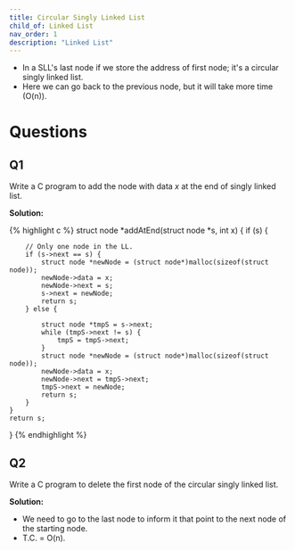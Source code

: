 ```yaml
---
title: Circular Singly Linked List
child_of: Linked List
nav_order: 1
description: "Linked List"
---
```


- In a SLL's last node if we store the address of first node; it's a circular singly linked list.
- Here we can go back to the previous node, but it will take more time (O(n)).

# Questions

## Q1

Write a C program to add the node with data *x* at the end of singly linked list.

**Solution:**

{% highlight c %}
struct node *addAtEnd(struct node *s, int x) {
    if (s) {

        // Only one node in the LL.
        if (s->next == s) {
            struct node *newNode = (struct node*)malloc(sizeof(struct node));
            newNode->data = x;
            newNode->next = s;
            s->next = newNode;
            return s;
        } else {

            struct node *tmpS = s->next;
            while (tmpS->next != s) {
                tmpS = tmpS->next;
            }
            struct node *newNode = (struct node*)malloc(sizeof(struct node));
            newNode->data = x;
            newNode->next = tmpS->next;
            tmpS->next = newNode;
            return s;
        } 
    }
    return s;
}
{% endhighlight %}

## Q2

Write a C program to delete the first node of the circular singly linked list.

**Solution:**

- We need to go to the last node to inform it that point to the next node of the starting node.
- T.C. = O(n).